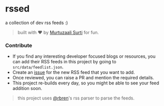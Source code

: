 # rssed

a collection of dev rss feeds :)

> built with ❤️ by [Murtuzaali Surti](https://murtuzaalisurti.github.io) for fun.

### Contribute

- If you find any interesting developer focused blogs or resources, you can add their RSS feeds in this project by going to `src/data/feedlist.json`.
- Create an [issue](https://github.com/murtuzaalisurti/rssed/issues/new?assignees=&labels=&projects=&template=add-a-new-feed.md&title=%5BFEED%5D%3A+) for the new RSS feed that you want to add.
- Once reviewed, you can raise a PR and mention the required details.
- This project re-builds every day, so you might be able to see your feed addition soon.

> this project uses [@rbren](https://github.com/rbren/rss-parser)'s rss parser to parse the feeds.
